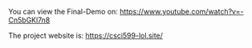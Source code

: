 You can view the Final-Demo on: https://www.youtube.com/watch?v=-Cn5bGKl7n8

The project website is: https://csci599-lol.site/
